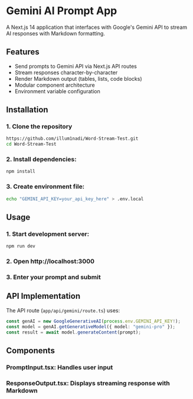 # Gemini AI Prompt App

A Next.js 14 application that interfaces with Google's Gemini API to stream AI responses with Markdown formatting.

## Features

- Send prompts to Gemini API via Next.js API routes
- Stream responses character-by-character
- Render Markdown output (tables, lists, code blocks)
- Modular component architecture
- Environment variable configuration

## Installation

### 1. Clone the repository
```sh
https://github.com/illum1nadi/Word-Stream-Test.git
cd Word-Stream-Test
```

### 2. Install dependencies:
```sh
npm install
```

### 3. Create environment file:
```sh
echo "GEMINI_API_KEY=your_api_key_here" > .env.local
```


## Usage

### 1. Start development server:
```sh
npm run dev
```


### 2. Open http://localhost:3000

### 3. Enter your prompt and submit

## API Implementation

The API route (`app/api/gemini/route.ts`) uses:

```typescript
const genAI = new GoogleGenerativeAI(process.env.GEMINI_API_KEY!);
const model = genAI.getGenerativeModel({ model: "gemini-pro" });
const result = await model.generateContent(prompt);
```

## Components
### PromptInput.tsx: Handles user input

### ResponseOutput.tsx: Displays streaming response with Markdown